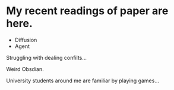 # My recent readings of paper are here.
- Diffusion
- Agent

Struggling with dealing confilts...

Weird Obsdian.

University students around me are familiar by playing games...
